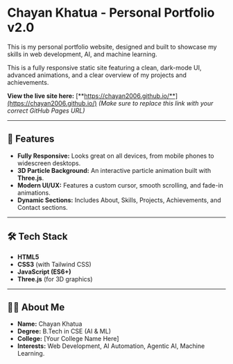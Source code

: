 # Chayan Khatua - Personal Portfolio v2.0

This is my personal portfolio website, designed and built to showcase my skills in web development, AI, and machine learning.

This is a fully responsive static site featuring a clean, dark-mode UI, advanced animations, and a clear overview of my projects and achievements.

**View the live site here:** [**https://chayan2006.github.io/**](https://chayan2006.github.io/) 
*(Make sure to replace this link with your correct GitHub Pages URL)*

---

## 🚀 Features

* **Fully Responsive:** Looks great on all devices, from mobile phones to widescreen desktops.
* **3D Particle Background:** An interactive particle animation built with **Three.js**.
* **Modern UI/UX:** Features a custom cursor, smooth scrolling, and fade-in animations.
* **Dynamic Sections:** Includes About, Skills, Projects, Achievements, and Contact sections.

---

## 🛠️ Tech Stack

* **HTML5**
* **CSS3** (with Tailwind CSS)
* **JavaScript (ES6+)**
* **Three.js** (for 3D graphics)

---

## 🧑‍💻 About Me

* **Name:** Chayan Khatua
* **Degree:** B.Tech in CSE (AI & ML)
* **College:** [Your College Name Here]
* **Interests:** Web Development, AI Automation, Agentic AI, Machine Learning.
